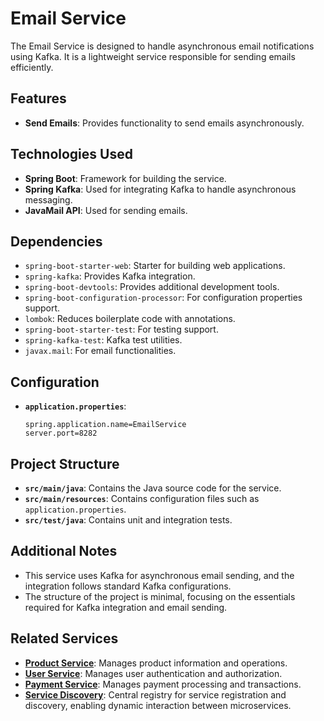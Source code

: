 # Email Service

The Email Service is designed to handle asynchronous email notifications using Kafka. It is a lightweight service responsible for sending emails efficiently.

## Features

- **Send Emails**: Provides functionality to send emails asynchronously.

## Technologies Used

- **Spring Boot**: Framework for building the service.
- **Spring Kafka**: Used for integrating Kafka to handle asynchronous messaging.
- **JavaMail API**: Used for sending emails.

## Dependencies

- `spring-boot-starter-web`: Starter for building web applications.
- `spring-kafka`: Provides Kafka integration.
- `spring-boot-devtools`: Provides additional development tools.
- `spring-boot-configuration-processor`: For configuration properties support.
- `lombok`: Reduces boilerplate code with annotations.
- `spring-boot-starter-test`: For testing support.
- `spring-kafka-test`: Kafka test utilities.
- `javax.mail`: For email functionalities.

## Configuration

- **`application.properties`**:

    ```properties
    spring.application.name=EmailService
    server.port=8282
    ```

## Project Structure

- **`src/main/java`**: Contains the Java source code for the service.
- **`src/main/resources`**: Contains configuration files such as `application.properties`.
- **`src/test/java`**: Contains unit and integration tests.

## Additional Notes

- This service uses Kafka for asynchronous email sending, and the integration follows standard Kafka configurations.
- The structure of the project is minimal, focusing on the essentials required for Kafka integration and email sending.

## Related Services

- **[Product Service](https://github.com/AmanPr01/E-Commerce)**: Manages product information and operations.
- **[User Service](https://github.com/AmanPr01/UserService)**: Manages user authentication and authorization.
- **[Payment Service](https://github.com/AmanPr01/PaymentService)**: Manages payment processing and transactions.
- **[Service Discovery](https://github.com/AmanPr01/ServiceDiscovery)**: Central registry for service registration and discovery, enabling dynamic interaction between microservices.
